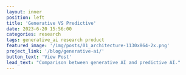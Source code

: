 ```yaml
---
layout: inner
position: left
title: 'Generative VS Predictive'
date: 2023-6-20 15:56:00
categories: research
tags: generative_ai research product
featured_image: '/img/posts/01_architecture-1130x864-2x.png'
project_link: '/blog/generative-ai/'
button_text: 'View Post'
lead_text: "Comparison between generative AI and predictive AI."
---
```

